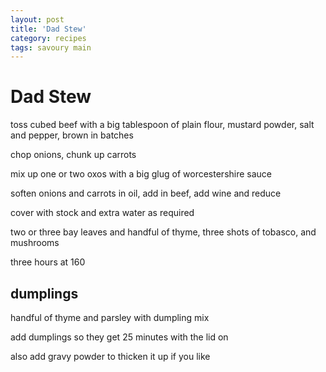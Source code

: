 ```yaml
---
layout: post
title: 'Dad Stew'
category: recipes
tags: savoury main
---
```


# Dad Stew

toss cubed beef with a big tablespoon of plain flour, mustard powder, salt and pepper, brown in batches

chop onions, chunk up carrots

mix up one or two oxos with a big glug of worcestershire sauce

soften onions and carrots in oil, add in beef, add wine and reduce

cover with stock and extra water as required

two or three bay leaves and handful of thyme, three shots of tobasco, and mushrooms

three hours at 160

## dumplings

handful of thyme and parsley with dumpling mix

add dumplings so they get 25 minutes with the lid on

also add gravy powder to thicken it up if you like
